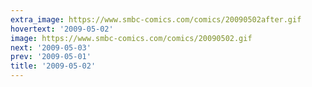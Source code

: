 ```yaml
---
extra_image: https://www.smbc-comics.com/comics/20090502after.gif
hovertext: '2009-05-02'
image: https://www.smbc-comics.com/comics/20090502.gif
next: '2009-05-03'
prev: '2009-05-01'
title: '2009-05-02'
---
```

